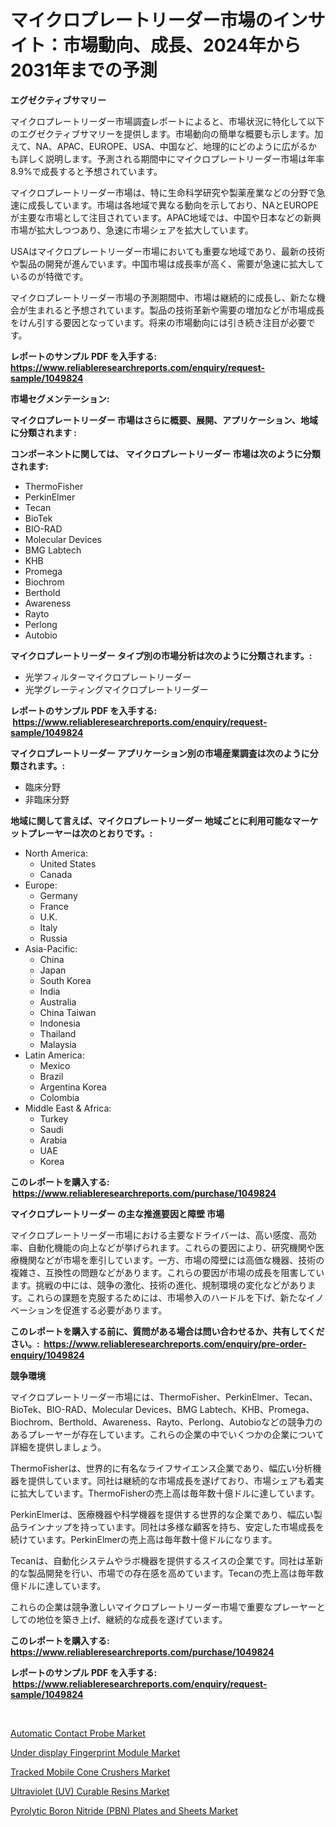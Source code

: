 <p><h1>マイクロプレートリーダー市場のインサイト：市場動向、成長、2024年から2031年までの予測</h1></p><p><strong>エグゼクティブサマリー</strong></p>
<p><p>マイクロプレートリーダー市場調査レポートによると、市場状況に特化して以下のエグゼクティブサマリーを提供します。市場動向の簡単な概要も示します。加えて、NA、APAC、EUROPE、USA、中国など、地理的にどのように広がるかも詳しく説明します。予測される期間中にマイクロプレートリーダー市場は年率8.9%で成長すると予想されています。</p><p>マイクロプレートリーダー市場は、特に生命科学研究や製薬産業などの分野で急速に成長しています。市場は各地域で異なる動向を示しており、NAとEUROPEが主要な市場として注目されています。APAC地域では、中国や日本などの新興市場が拡大しつつあり、急速に市場シェアを拡大しています。</p><p>USAはマイクロプレートリーダー市場においても重要な地域であり、最新の技術や製品の開発が進んでいます。中国市場は成長率が高く、需要が急速に拡大しているのが特徴です。</p><p>マイクロプレートリーダー市場の予測期間中、市場は継続的に成長し、新たな機会が生まれると予想されています。製品の技術革新や需要の増加などが市場成長をけん引する要因となっています。将来の市場動向には引き続き注目が必要です。</p></p>
<p><strong>レポートのサンプル PDF を入手する: <a href="https://www.reliableresearchreports.com/enquiry/request-sample/1049824">https://www.reliableresearchreports.com/enquiry/request-sample/1049824</a></strong></p>
<p><strong>市場セグメンテーション:</strong></p>
<p><strong> マイクロプレートリーダー 市場はさらに概要、展開、アプリケーション、地域に分類されます :</strong></p>
<p><strong>コンポーネントに関しては、 マイクロプレートリーダー 市場は次のように分類されます: &nbsp;</strong></p>
<p><ul><li>ThermoFisher</li><li>PerkinElmer</li><li>Tecan</li><li>BioTek</li><li>BIO-RAD</li><li>Molecular Devices</li><li>BMG Labtech</li><li>KHB</li><li>Promega</li><li>Biochrom</li><li>Berthold</li><li>Awareness</li><li>Rayto</li><li>Perlong</li><li>Autobio</li></ul></p>
<p><strong> マイクロプレートリーダー タイプ別の市場分析は次のように分類されます。:</strong></p>
<p><ul><li>光学フィルターマイクロプレートリーダー</li><li>光学グレーティングマイクロプレートリーダー</li></ul></p>
<p><strong>レポートのサンプル PDF を入手する: &nbsp;<a href="https://www.reliableresearchreports.com/enquiry/request-sample/1049824">https://www.reliableresearchreports.com/enquiry/request-sample/1049824</a></strong></p>
<p><strong> マイクロプレートリーダー アプリケーション別の市場産業調査は次のように分類されます。:</strong></p>
<p><ul><li>臨床分野</li><li>非臨床分野</li></ul></p>
<p><strong>地域に関して言えば、マイクロプレートリーダー 地域ごとに利用可能なマーケットプレーヤーは次のとおりです。:</strong></p>
<p><ul>
    <li>
        North America:
        <ul>
            <li>United States</li>
            <li>Canada</li>
        </ul>
    </li>
    <li>
        Europe:
        <ul>
            <li>Germany</li>
            <li>France</li>
            <li>U.K.</li>
            <li>Italy</li>
            <li>Russia</li>
        </ul>
    </li>
    <li>
        Asia-Pacific:
        <ul>
            <li>China</li>
            <li>Japan</li>
            <li>South Korea</li>
            <li>India</li>
            <li>Australia</li>
            <li>China Taiwan</li>
            <li>Indonesia</li>
            <li>Thailand</li>
            <li>Malaysia</li>
        </ul>
    </li>
    <li>
        Latin America:
        <ul>
            <li>Mexico</li>
            <li>Brazil</li>
            <li>Argentina Korea</li>
            <li>Colombia</li>
        </ul>
    </li>
    <li>
        Middle East & Africa:
        <ul>
            <li>Turkey</li>
            <li>Saudi</li>
            <li>Arabia</li>
            <li>UAE</li>
            <li>Korea</li>
        </ul>
    </li>
    </ul></p>
<p><strong>このレポートを購入する: &nbsp;<a href="https://www.reliableresearchreports.com/purchase/1049824">https://www.reliableresearchreports.com/purchase/1049824</a></strong></p>
<p><strong>マイクロプレートリーダー の主な推進要因と障壁 市場</strong></p>
<p><p>マイクロプレートリーダー市場における主要なドライバーは、高い感度、高効率、自動化機能の向上などが挙げられます。これらの要因により、研究機関や医療機関などが市場を牽引しています。一方、市場の障壁には高価な機器、技術の複雑さ、互換性の問題などがあります。これらの要因が市場の成長を阻害しています。挑戦の中には、競争の激化、技術の進化、規制環境の変化などがあります。これらの課題を克服するためには、市場参入のハードルを下げ、新たなイノベーションを促進する必要があります。</p></p>
<p><strong>このレポートを購入する前に、質問がある場合は問い合わせるか、共有してください。:&nbsp; <a href="https://www.reliableresearchreports.com/enquiry/pre-order-enquiry/1049824">https://www.reliableresearchreports.com/enquiry/pre-order-enquiry/1049824</a></strong></p>
<p><strong>競争環境</strong></p>
<p><p>マイクロプレートリーダー市場には、ThermoFisher、PerkinElmer、Tecan、BioTek、BIO-RAD、Molecular Devices、BMG Labtech、KHB、Promega、Biochrom、Berthold、Awareness、Rayto、Perlong、Autobioなどの競争力のあるプレーヤーが存在しています。これらの企業の中でいくつかの企業について詳細を提供しましょう。</p><p>ThermoFisherは、世界的に有名なライフサイエンス企業であり、幅広い分析機器を提供しています。同社は継続的な市場成長を遂げており、市場シェアも着実に拡大しています。ThermoFisherの売上高は毎年数十億ドルに達しています。</p><p>PerkinElmerは、医療機器や科学機器を提供する世界的な企業であり、幅広い製品ラインナップを持っています。同社は多様な顧客を持ち、安定した市場成長を続けています。PerkinElmerの売上高は毎年数十億ドルになります。</p><p>Tecanは、自動化システムやラボ機器を提供するスイスの企業です。同社は革新的な製品開発を行い、市場での存在感を高めています。Tecanの売上高は毎年数億ドルに達しています。</p><p>これらの企業は競争激しいマイクロプレートリーダー市場で重要なプレーヤーとしての地位を築き上げ、継続的な成長を遂げています。</p></p>
<p><strong>このレポートを購入する: &nbsp; <a href="https://www.reliableresearchreports.com/purchase/1049824">https://www.reliableresearchreports.com/purchase/1049824</a></strong></p>
<p><strong>レポートのサンプル PDF を入手する: &nbsp;<a href="https://www.reliableresearchreports.com/enquiry/request-sample/1049824">https://www.reliableresearchreports.com/enquiry/request-sample/1049824</a></strong><strong></strong></p>
<p>&nbsp;</p>
<p><p><a href="https://view.publitas.com/reportprime-1/automatic-contact-probe-market-research-report-the-key-to-successful-business-strategy-forecasted-for-period-from-2024-2031/">Automatic Contact Probe Market</a></p><p><a href="https://thundering-castanet-c65.notion.site/Under-display-Fingerprint-Module-Market-Challenges-Opportunities-and-Growth-Drivers-and-Major-Mar-17704d5c474d440bad550eb4e2b68287">Under display Fingerprint Module Market</a></p><p><a href="https://issuu.com/reportprime-2/docs/tracked-mobile-cone-crushers-market-size-2030.pptx">Tracked Mobile Cone Crushers Market</a></p><p><a href="https://github.com/lbird53714/Market-Research-Report-List-3/blob/main/ultraviolet-uv-curable-resins-market.md">Ultraviolet (UV) Curable Resins Market</a></p><p><a href="https://github.com/dringals/Market-Research-Report-List-3/blob/main/pyrolytic-boron-nitride-pbn-plates-and-sheets-market.md">Pyrolytic Boron Nitride (PBN) Plates and Sheets Market</a></p></p>